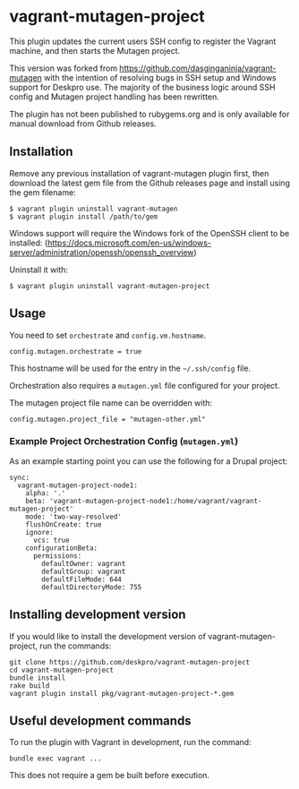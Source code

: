 # vagrant-mutagen-project

This plugin updates the current users SSH config to register the Vagrant 
machine, and then starts the Mutagen project.

This version was forked from https://github.com/dasginganinja/vagrant-mutagen
with the intention of resolving bugs in SSH setup and Windows support
for Deskpro use. The majority of the business logic around SSH config and 
Mutagen project handling has been rewritten. 

The plugin has not been published to rubygems.org and is only available 
for manual download from Github releases.

## Installation

Remove any previous installation of vagrant-mutagen plugin first,
then download the latest gem file from the Github releases page
and install using the gem filename:

    $ vagrant plugin uninstall vagrant-mutagen
    $ vagrant plugin install /path/to/gem 

Windows support will require the Windows fork of the OpenSSH client to be installed: 
(https://docs.microsoft.com/en-us/windows-server/administration/openssh/openssh_overview)

Uninstall it with:

    $ vagrant plugin uninstall vagrant-mutagen-project

## Usage

You need to set `orchestrate` and `config.vm.hostname`.

    config.mutagen.orchestrate = true

This hostname will be used for the entry in the `~/.ssh/config` file.

Orchestration also requires a `mutagen.yml` file configured for your project.

The mutagen project file name can be overridden with:

    config.mutagen.project_file = "mutagen-other.yml"

### Example Project Orchestration Config (`mutagen.yml`)

As an example starting point you can use the following for a Drupal project:
```
sync:
  vagrant-mutagen-project-node1:
    alpha: '.'
    beta: 'vagrant-mutagen-project-node1:/home/vagrant/vagrant-mutagen-project'
    mode: 'two-way-resolved'
    flushOnCreate: true
    ignore:
      vcs: true
    configurationBeta:
      permissions:
        defaultOwner: vagrant
        defaultGroup: vagrant
        defaultFileMode: 644
        defaultDirectoryMode: 755
```

## Installing development version

If you would like to install the development version of vagrant-mutagen-project, 
run the commands:

```
git clone https://github.com/deskpro/vagrant-mutagen-project
cd vagrant-mutagen-project
bundle install
rake build
vagrant plugin install pkg/vagrant-mutagen-project-*.gem
```

## Useful development commands

To run the plugin with Vagrant in development, run the command: 

```
bundle exec vagrant ...
```

This does not require a gem be built before execution.
